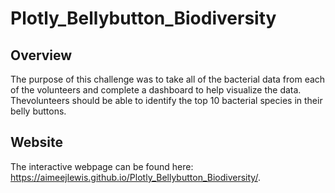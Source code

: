# Plotly_Bellybutton_Biodiversity

## Overview
The purpose of this challenge was to take all of the bacterial data from each of the volunteers and complete a dashboard to help visualize the data. Thevolunteers should be able to identify the top 10 bacterial species in their belly buttons.

## Website
The interactive webpage can be found here: https://aimeejlewis.github.io/Plotly_Bellybutton_Biodiversity/.

